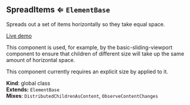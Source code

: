 <a name="SpreadItems"></a>
## SpreadItems ⇐ <code>ElementBase</code>
Spreads out a set of items horizontally so they take equal space.

[Live demo](http://basicwebcomponents.org/basic-web-components/packages/basic-spread-items/)

This component is used, for example, by the basic-sliding-viewport component
to ensure that children of different size will take up the same amount of
horizontal space.

This component currently requires an explicit size by applied to it.

**Kind**: global class  
**Extends:** <code>ElementBase</code>  
**Mixes**: <code>DistributedChildrenAsContent</code>, <code>ObserveContentChanges</code>  
